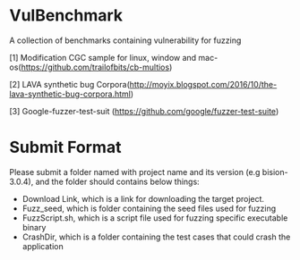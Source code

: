 # VulBenchmark
A collection of benchmarks containing vulnerability for fuzzing

[1] Modification CGC sample for linux, window and mac-os(https://github.com/trailofbits/cb-multios)

[2] LAVA synthetic bug Corpora(http://moyix.blogspot.com/2016/10/the-lava-synthetic-bug-corpora.html)

[3] Google-fuzzer-test-suit (https://github.com/google/fuzzer-test-suite)



# Submit Format

Please submit a folder named with project name and its version (e.g bision-3.0.4), and the folder should contains below things:
 + Download Link, which is a link for downloading the target project.
 + Fuzz_seed, which is folder containing the seed files used for fuzzing
 + FuzzScript.sh, which is a script file used for fuzzing specific executable binary
 + CrashDir, which is a folder containing the test cases that could crash the application


